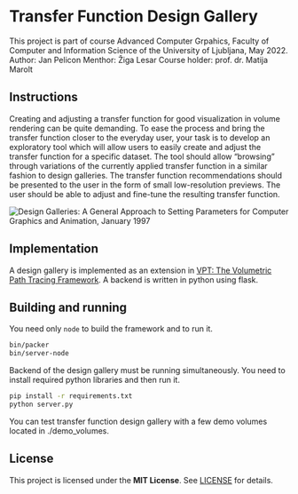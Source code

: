 # Transfer Function Design Gallery

This project is part of course Advanced Computer Grpahics, Faculty of Computer and Information Science of the University of Ljubljana, May 2022.
Author: Jan Pelicon
Menthor: Žiga Lesar
Course holder: prof. dr. Matija Marolt

## Instructions

Creating and adjusting a transfer function for good visualization in volume rendering can be quite demanding. To
ease the process and bring the transfer function closer to the everyday user, your task is to develop an exploratory
tool which will allow users to easily create and adjust the transfer function for a specific dataset. The tool should
allow “browsing” through variations of the currently applied transfer function in a similar fashion to design galleries. 
The transfer function recommendations should be presented to the user in the form of small low-resolution
previews. The user should be able to adjust and fine-tune the resulting transfer function.

![Design Galleries: A General Approach to Setting Parameters for Computer Graphics and Animation, January 1997](/reosurces/design_gallery.PNG "Design gallery")

## Implementation

A design gallery is implemented as an extension in [VPT: The Volumetric Path Tracing Framework](https://github.com/terier/vpt). A backend is written in python using flask.

## Building and running

You need only `node` to build the framework and to run it.

```bash
bin/packer
bin/server-node
```

Backend of the design gallery must be running simultaneously. You need to install required python libraries and then run it. 

```bash
pip install -r requirements.txt
python server.py
```

You can test transfer function design gallery with a few demo volumes located in ./demo_volumes.

## License

This project is licensed under the **MIT License**.
See [LICENSE](LICENSE) for details.